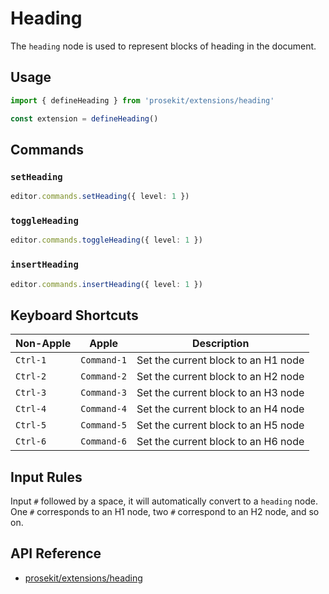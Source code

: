 # Heading

The `heading` node is used to represent blocks of heading in the document.

<!-- @include: @/examples/heading.md -->

## Usage

```ts
import { defineHeading } from 'prosekit/extensions/heading'

const extension = defineHeading()
```

## Commands

### `setHeading`

```ts
editor.commands.setHeading({ level: 1 })
```

### `toggleHeading`

```ts
editor.commands.toggleHeading({ level: 1 })
```

### `insertHeading`

```ts
editor.commands.insertHeading({ level: 1 })
```

## Keyboard Shortcuts

| Non-Apple | Apple       | Description                         |
| --------- | ----------- | ----------------------------------- |
| `Ctrl-1`  | `Command-1` | Set the current block to an H1 node |
| `Ctrl-2`  | `Command-2` | Set the current block to an H2 node |
| `Ctrl-3`  | `Command-3` | Set the current block to an H3 node |
| `Ctrl-4`  | `Command-4` | Set the current block to an H4 node |
| `Ctrl-5`  | `Command-5` | Set the current block to an H5 node |
| `Ctrl-6`  | `Command-6` | Set the current block to an H6 node |

## Input Rules

Input `#` followed by a space, it will automatically convert to a `heading` node. One `#` corresponds to an H1 node, two `#` correspond to an H2 node, and so on.

## API Reference

- [prosekit/extensions/heading](/references/extensions/heading)
